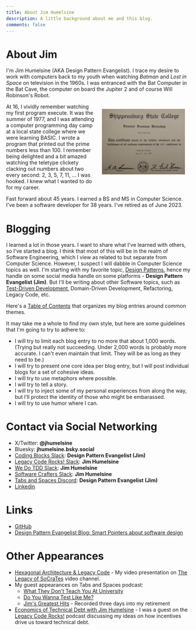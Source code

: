 ```yaml
---
title: About Jim Humelsine
description: A little background about me and this blog.
comments: false
---
```


# About Jim
I'm Jim Humelsine (AKA Design Pattern Evangelist). I trace my desire to work with computers back to my youth when watching _Batman_ and _Lost in Space_ on television in the 1960s. I was entranced with the Bat Computer in the Bat Cave, the computer on board the Jupiter 2 and of course Will Robinson's Robot.

<img src="/assets/Shippensburg.jpg" alt="First Computer Camp Certificate" width = "45%" align="right" style="padding: 15px;">

At 16, I vividly remember watching my first program execute. It was the summer of 1977, and I was attending a computer programming day camp at a local state college where we were learning BASIC. I wrote a program that printed out the prime numbers less than 100. I remember being delighted and a bit amazed watching the teletype clickety clacking out numbers about two every second: 2, 3, 5, 7, 11, ... I was hooked. I knew what I wanted to do for my career.

Fast forward about 45 years. I earned a BS and MS in Computer Science. I've been a software developer for 38 years. I've retired as of June 2023.

# Blogging

I learned a lot in those years. I want to share what I've learned with others, so I've started a blog. I think that most of this will be in the realm of Software Engineering, which I view as related to but separate from Computer Science. However, I suspect I will dabble in Computer Science topics as well. I'm starting with my favorite topic, [Design Patterns](https://jhumelsine.github.io/table-of-contents#design-patterns), hence my handle on some social media handle on some platforms - **Design Pattern Evangelist (Jim)**. But I'll be writing about other Software topics, such as [Test-Driven Development](https://jhumelsine.github.io/table-of-contents#automated-testing), Domain-Driven Development, Refactoring, Legacy Code, etc.

Here's a [Table of Contents](https://jhumelsine.github.io/table-of-contents.html) that organizes my blog entries around common themes.

It may take me a whole to find my own style, but here are some guidelines that I'm going to try to adhere to:
* I will try to limit each blog entry to no more that about 1,000 words. (Trying but really not succeeding. Under 2,000 words is probably more accurate. I can't even maintain that limit. They will be as long as they need to be.)
* I will try to present one core idea per blog entry, but I will post individual blogs for a set of cohesive ideas.
* I will try to use metaphors where possible.
* I will try to tell a story.
* I will try to inject some of my personal experiences from along the way, but I'll protect the identity of those who might be embarassed.
* I will try to use humor where I can.

# Contact via Social Networking
* X/Twitter: **@jhumelsine**
* Bluesky: **jhumelsine.bsky.social**
* [Coding Blocks Slack](https://www.codingblocks.net/slack/): **Design Pattern Evangelist (Jim)**
* [Legacy Code Rocks! Slack](http://slack.legacycode.rocks/): **Jim Humelsine**
* [We Do TDD Slack](http://wedotdd.slack.com): **Jim Humelsine**
* [Software Crafters Slack](http://softwarecrafters.slack.com): **Jim Humelsine**
* [Tabs and Spaces Discord](https://discord.com/channels/863824308904132608/863838701305987082): **Design Pattern Evangelist (Jim)**
* [Linkedin](https://www.linkedin.com/in/james-humelsine-16b0749/)

# Links
* [GitHub](https://github.com/jhumelsine/)
* [Design Pattern Evangelist Blog: Smart Pointers about software design](https://jhumelsine.github.io/)

# Other Appearances
* [Hexagonal Architecture & Legacy Code](https://www.youtube.com/watch?v=aayl6FysZ_U) - My video presentation on [The Legacy of SoCraTes](https://www.youtube.com/@TheLegacyofSoCraTes) video channel.
* My guest appearances on Tabs and Spaces podcast:
    * [What They Don't Teach You At University](https://open.spotify.com/episode/75q4sE0Qs5RnMl7ECVmRZc)
    * [Do You Wanna Test Like Me?](https://open.spotify.com/episode/1nktoh5QzNtiNpN2VoHR7g)
    * [Jim's Greatest Hits](https://open.spotify.com/episode/7odjsvlJFX8LbTdZ8C3AsL) - Recorded three days into my retirement
* [Economics of Technical Debt with Jim Humelsine](https://legacycode.rocks/episodes/100/) - I was a guest on the [Legacy Code Rocks!](https://www.legacycode.rocks/) podcast discussing my ideas on how incentives drive us toward technical debt.
